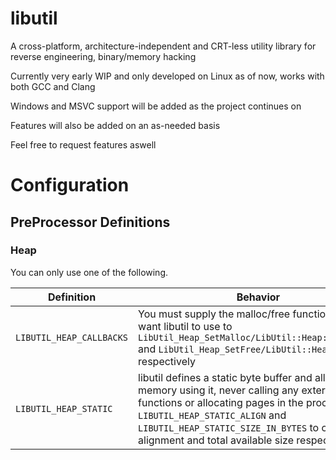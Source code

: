 # libutil

A cross-platform, architecture-independent and CRT-less utility library for reverse engineering, binary/memory hacking

Currently very early WIP and only developed on Linux as of now, works with both GCC and Clang

Windows and MSVC support will be added as the project continues on

Features will also be added on an as-needed basis

Feel free to request features aswell

# Configuration

## PreProcessor Definitions

### Heap
You can only use one of the following.

| Definition  | Behavior |
| - | - |
| `LIBUTIL_HEAP_CALLBACKS` | You must supply the malloc/free functions you want libutil to use to `LibUtil_Heap_SetMalloc/LibUtil::Heap::SetMalloc` and `LibUtil_Heap_SetFree/LibUtil::Heap::SetFree` respectively |
| `LIBUTIL_HEAP_STATIC` | libutil defines a static byte buffer and allocates memory using it, never calling any external functions or allocating pages in the process. Use `LIBUTIL_HEAP_STATIC_ALIGN` and `LIBUTIL_HEAP_STATIC_SIZE_IN_BYTES` to control alignment and total available size respectively. |
